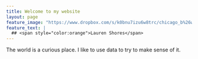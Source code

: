 ```yaml
---
title: Welcome to my website
layout: page
feature_image: "https://www.dropbox.com/s/k0bnu7izu6w8trc/chicago_b%26w_long.jpg?raw=1"
feature_text: |
  ## <span style="color:orange">Lauren Shores</span>
---
```


The world is a curious place. I like to use data to try to make sense of it.


